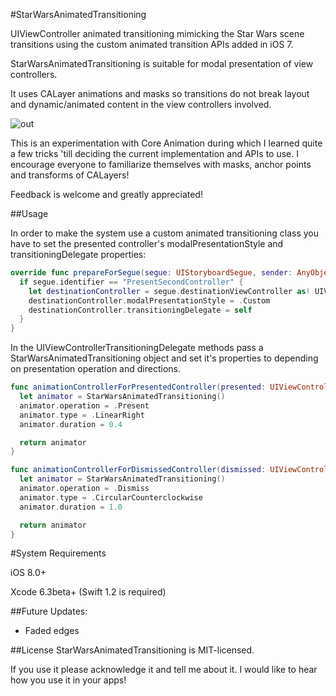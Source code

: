 #StarWarsAnimatedTransitioning

UIViewController animated transitioning mimicking the Star Wars scene transitions using the custom animated transition APIs added in iOS 7.

StarWarsAnimatedTransitioning is suitable for modal presentation of view controllers.

It uses CALayer animations and masks so transitions do not break layout and dynamic/animated content in the view controllers involved.

![out](https://cloud.githubusercontent.com/assets/5302709/6905766/fba2c81c-d732-11e4-9b37-4cf759b18e73.gif)

This is an experimentation with Core Animation during which I learned quite a few tricks 'till deciding the current implementation and APIs to use.
I encourage everyone to familiarize themselves with masks, anchor points and transforms of CALayers!

Feedback is welcome and greatly appreciated!

##Usage

In order to make the system use a custom animated transitioning class you have to set the presented controller's modalPresentationStyle and transitioningDelegate properties:

```swift
override func prepareForSegue(segue: UIStoryboardSegue, sender: AnyObject?) {
  if segue.identifier == "PresentSecondController" {
    let destinationController = segue.destinationViewController as! UIViewController
    destinationController.modalPresentationStyle = .Custom
    destinationController.transitioningDelegate = self
  }
}
```

In the UIViewControllerTransitioningDelegate methods pass a StarWarsAnimatedTransitioning object and set it's properties to depending on presentation operation and directions.

```swift
func animationControllerForPresentedController(presented: UIViewController, presentingController presenting: UIViewController, sourceController source: UIViewController) -> UIViewControllerAnimatedTransitioning? {
  let animator = StarWarsAnimatedTransitioning()
  animator.operation = .Present
  animator.type = .LinearRight
  animator.duration = 0.4

  return animator
}

func animationControllerForDismissedController(dismissed: UIViewController) -> UIViewControllerAnimatedTransitioning? {
  let animator = StarWarsAnimatedTransitioning()
  animator.operation = .Dismiss
  animator.type = .CircularCounterclockwise
  animator.duration = 1.0

  return animator
}

```
#System Requirements

iOS 8.0+

Xcode 6.3beta+ (Swift 1.2 is required)

##Future Updates:

* Faded edges

##License
StarWarsAnimatedTransitioning is MIT-licensed.

If you use it please acknowledge it and tell me about it. I would like to hear how you use it in your apps!
